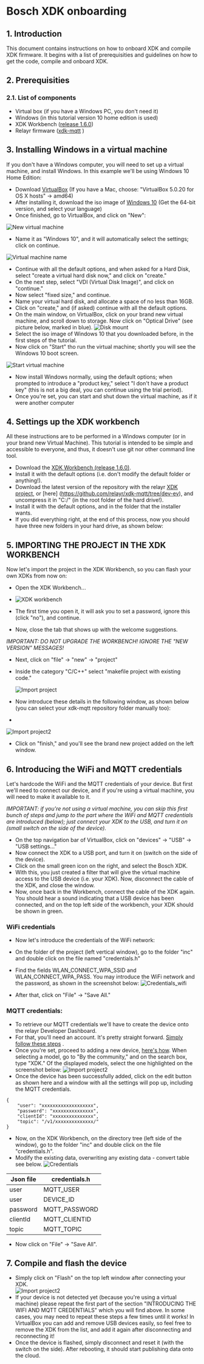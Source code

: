 # Bosch XDK onboarding 

## 1. Introduction

This document contains instructions on how to onboard XDK and compile XDK firmware.
It begins with a list of prerequisities and guidelines on how to get the code, compile and onboard XDK.

## 2. Prerequisities

### 2.1. List of components

 -  Virtual box (if you have a Windows PC, you don't need it)
 -  Windows (in this tutorial version 10 home edition is used)
 -  XDK Workbench ([release 1.6.0](http://xdk.bosch-connectivity.com/software-downloads)) 
 -  Relayr firmware ([xdk-mqtt](https://github.com/relayr/xdk-mqtt) )
 

## 3. Installing Windows in a virtual machine
If you don't have a Windows computer, you will need to set up a virtual machine, and install Windows. 
In this example we'll be using Windows 10 Home Edition:
 - Download [VirtualBox](https://www.virtualbox.org/wiki/Downloads)
 (If you have a Mac, choose: "VirtualBox 5.0.20 for OS X hosts" →  amd64)
 - After installing it, download the iso image of [Windows 10](https://www.microsoft.com/en-us/software-download/windows10ISO) (Get the 64-bit version, and select your language)
 - Once finished, go to VirtualBox, and click on "New":
 
 ![New virtual machine](assets/ScreenShot_2016-05-12_at_18.31.34.png)
 - Name it as "Windows 10", and it will automatically select the settings; click on continue.
 
 ![Virtual machine name](assets/ScreenShot_2016-05-12_at_19.06.28.png)
 
 - Continue with all the default options, and when asked for a Hard Disk, select "create a virtual hard disk now," and click on "create."
 - On the next step, select "VDI (Virtual Disk Image)", and click on "continue."
 - Now select "fixed size," and continue.
 - Name your virtual hard disk, and allocate a space of no less than 16GB.
 - Click on "create," and (if asked) continue with all the default options.
 - On the main window, on VirtualBox, click on your brand new virtual machine, and scroll down to storage. Now click on "Optical Drive" (see picture below, marked in blue).
 ![Disk mount](assets/ScreenShot_2016-05-13_at_11.01.20.png)
 - Select the iso image of Windows 10 that you downloaded before, in the first steps of the tutorial.
 - Now click on "Start" tho run the virtual machine; shortly you will see the Windows 10 boot screen.

  ![Start virtual machine](assets/ScreenShot_2016-05-13_at_11.11.28.png)

 - Now install Windows normally, using the default options; when prompted to introduce a "product key," select "I don't have a product key" (this is not a big deal, you can continue using the trial period).
 - Once you're set, you can start and shut down the virtual machine, as if it were another computer
 
 
## 4. Settings up the XDK workbench
All these instructions are to be performed in a Windows computer (or in your brand new Virtual Machine).
This tutorial is intended to be simple and accessible to everyone, and thus, it doesn't use git nor other command line tool.


 - Download the [XDK Workbench (release 1.6.0)](http://xdk.bosch-connectivity.com/software-downloads).
 - Install it with the default options (i.e. don't modify the default folder or anything!).
 - Download the latest version of the repository with the relayr [XDK project](https://codeload.github.com/relayr/xdk-mqtt/zip/master), or [here] (https://github.com/relayr/xdk-mqtt/tree/dev-ev), and uncompress it in "C:/" (in the root folder of the hard drive!).
 - Install it with the default options, and in the folder that the installer wants.
 - If you did everything right, at the end of this process, now you should have three new folders in your hard drive, as shown below:
 
 
## 5. IMPORTING THE PROJECT IN THE XDK WORKBENCH
Now let's import the project in the XDK Workbench, so you can flash your own XDKs from now on:
 - Open the XDK Workbench...
 - 
   ![XDK workbench](assets/xdk_icon.png)

 - The first time you open it, it will ask you to set a password, ignore this (click "no"), and continue.
 - Now, close the tab that shows up with the welcome suggestions.
  
*IMPORTANT: DO NOT UPGRADE THE WORKBENCH! IGNORE THE "NEW VERSION" MESSAGES!*
  
 - Next, click on "file" → "new" → "project"
 - Inside the category "C/C++" select "makefile project with existing code."
 
   ![Import project](assets/ScreenShot_2016-05-13_at_12.23.34.png)
 
 - Now introduce these details in the following window, as shown below (you can select your xdk-mqtt repository folder manually too):
 - 
 ![Import project2](assets/ScreenShot_2016-05-13_at_12.26.59.png)

 - Click on "finish," and you'll see the brand new project added on the left window.
 
 
## 6. Introducing the WiFi and MQTT credentials
Let's hardcode the WiFi and the MQTT credentials of your device. But first we'll need to connect our device, and if you're using a virtual machine, you will need to make it available to it.

*IMPORTANT: if you're not using a virtual machine, you can skip this first bunch of steps and jump to the part where the WiFi and MQTT credentials are introduced (below); just connect your XDK to the USB, and turn it on (small switch on the side of the device).*

 - On the top navigation bar of VirtualBox, click on "devices" → "USB" → "USB settings..."
 - Now connect the XDK to a USB port, and turn it on (switch on the side of the device).
 - Click on the small green icon on the right, and select the Bosch XDK.
 - With this, you just created a filter that will give the virtual machine access to the USB device (i.e. your XDK). Now, disconnect the cable of the XDK, and close the window.
 - Now, once back in the Workbench, connect the cable of the XDK again. You should hear a sound indicating that a USB device has been connected, and on the top left side of the workbench, your XDK should be shown in green.
 
### WiFi credentials
 - Now let's introduce the credentials of the WiFi network:
 - On the folder of the project (left vertical window), go to the folder "inc" and double click on the file named "credentials.h"
 - Find the fields WLAN\_CONNECT\_WPA\_SSID and WLAN\_CONNECT\_WPA\_PASS. You may introduce the WiFi network and the password, as shown in the screenshot below:
    ![Credentials_wifi](assets/ScreenShot_2016-09-13_at_10.03.19.png)
 
 - After that, click on "File" → "Save All."
  
### MQTT credentials:
 - To retrieve our MQTT credentials we'll have to create the device onto the relayr Developer Dashboard.
 - For that, you'll need an account. It's pretty straight forward. [Simply follow these steps](http://docs.relayr.io/getting-started/account-creation/#creating-an-account) .
 - Once you're set, proceed to adding a new device, [here's how](http://docs.relayr.io/getting-started/devices-guide/#adding-a-device). When selecting a model, go to "By the community," and on the search box, type "XDK." Of the displayed models, select the one highlighted on the screenshot below:
  ![Import project2](assets/ScreenShot_2016-07-26_at_13.14.54.png)
 - Once the device has been successfully added, click on the edit button as shown here and a window with all the settings will pop up, including the MQTT credentials.
  
``` 
{
    "user": "xxxxxxxxxxxxxxxxxxx",
    "password": "xxxxxxxxxxxxxxx",
    "clientId": "xxxxxxxxxxxxxxx",
    "topic": "/v1/xxxxxxxxxxxxxx/"
}
```
  
 - Now, on the XDK Workbench, on the directory tree (left side of the window), go to the folder "inc" and double click on the file "credentials.h".
 - Modify the existing data, overwriting any existing data - convert table see below.
   ![Credentials](assets/ScreenShot_2016-09-13_at_10.03.19.png)
   
Json file | credentials.h
------------ | -------------
user | MQTT_USER
user | DEVICE_ID
password | MQTT_PASSWORD
clientId | MQTT_CLIENTID
topic | MQTT_TOPIC
   
 - Now click on "File" → "Save All".
 
 
## 7. Compile and flash the device
 - Simply click on "Flash" on the top left window after connecting your XDK.  
  ![Import project2](assets/ScreenShot_2016-07-26_at_13.34.28.png)
 - If your device is not detected yet (because you're using a virtual machine) please repeat the first part of the section "INTRODUCING THE WIFI AND MQTT CREDENTIALS" which you will find above. In some cases, you may need to repeat these steps a few times until it works! In VirtualBox you can add and remove USB devices easily, so feel free to remove the XDK from the list, and add it again after disconnecting and reconnecting it!
 - Once the device is flashed, simply disconnect and reset it (with the switch on the side). After rebooting, it should start publishing data onto the cloud.
 

 
 
 

